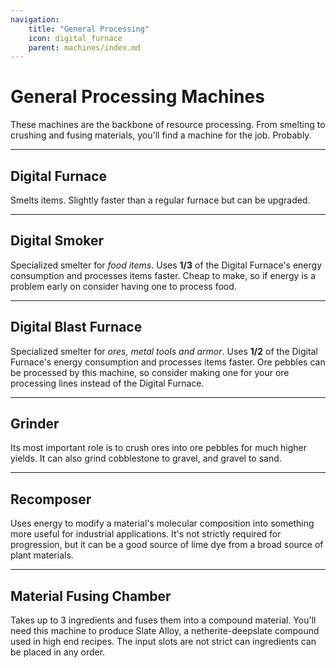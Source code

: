 ```yaml
---
navigation:
    title: "General Processing"
    icon: digital_furnace
    parent: machines/index.md
---
```


# General Processing Machines

These machines are the backbone of resource processing. From smelting to crushing and fusing materials, you'll find a machine
for the job. Probably.

---

## Digital Furnace
<BlockImage id="digital_furnace" scale="2" />
Smelts items. Slightly faster than a regular furnace but can be upgraded.

---

## Digital Smoker
<BlockImage id="digital_smoker" scale="2" />

Specialized smelter for *food items*. Uses **1/3** of the Digital Furnace's energy consumption and processes items
faster. Cheap to make, so if energy is a problem early on consider having one to process food.

---

## Digital Blast Furnace
<BlockImage id="digital_blast_furnace" scale="2" />

Specialized smelter for *ores, metal tools and armor*. Uses **1/2** of the Digital Furnace's energy consumption and
processes items faster. Ore pebbles can be processed by this machine, so consider making one for your ore processing
lines instead of the Digital Furnace.

---

## Grinder
<BlockImage id="grinder" scale="2" />
Its most important role is to crush ores into ore pebbles for much higher yields. It can also grind cobblestone to gravel,
and gravel to sand.

---

## Recomposer
<BlockImage id="recomposer" scale="2" />
Uses energy to modify a material's molecular composition into something more useful for industrial applications. It's not
strictly required for progression, but it can be a good source of lime dye from a broad source of plant materials.

---

## Material Fusing Chamber
<BlockImage id="material_fusing_chamber" scale="2" />
Takes up to 3 ingredients and fuses them into a compound material. You'll need this machine to produce Slate Alloy, a
netherite-deepslate compound used in high end recipes. The input slots are not strict can ingredients can be placed in any order.